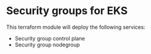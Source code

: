 # Security groups for EKS

This terraform module will deploy the following services:
- Security group control plane
- Security group nodegroup

